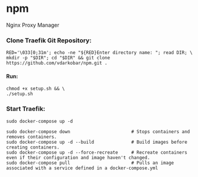 # npm
Nginx Proxy Manager
  
    
### Clone Traefik Git Repository:
```
RED='\033[0;31m'; echo -ne "${RED}Enter directory name: "; read DIR; \
mkdir -p "$DIR"; cd "$DIR" && git clone https://github.com/vdarkobar/npm.git .
```
  
#### Run:
```
chmod +x setup.sh && \
./setup.sh
```
  
### Start Traefik:
```
sudo docker-compose up -d
```
```
sudo docker-compose down                       # Stops containers and removes containers.
sudo docker-compose up -d --build              # Build images before creating containers.
sudo docker-compose up -d --force-recreate     # Recreate containers even if their configuration and image haven't changed.
sudo docker-compose pull                       # Pulls an image associated with a service defined in a docker-compose.yml
```
  
